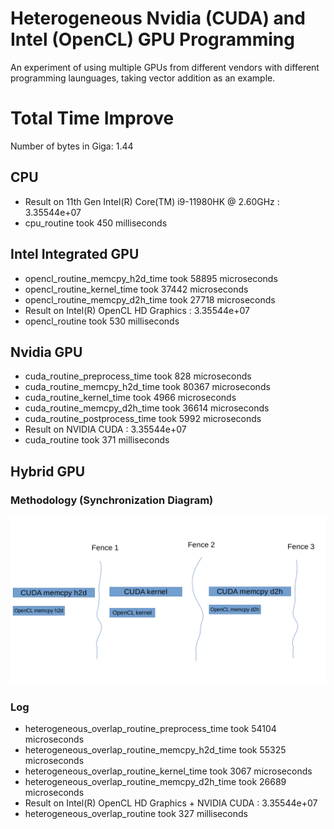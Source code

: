 # Heterogeneous Nvidia (CUDA) and Intel (OpenCL) GPU Programming

An experiment of using multiple GPUs from different vendors with different programming launguages, taking vector addition as an example.

# Total Time Improve
Number of bytes in Giga: 1.44

## CPU
- Result on 11th Gen Intel(R) Core(TM) i9-11980HK @ 2.60GHz : 3.35544e+07
- cpu_routine took 450 milliseconds

## Intel Integrated GPU
- opencl_routine_memcpy_h2d_time took 58895 microseconds
- opencl_routine_kernel_time took 37442 microseconds
- opencl_routine_memcpy_d2h_time took 27718 microseconds
- Result on Intel(R) OpenCL HD Graphics  : 3.35544e+07
- opencl_routine took 530 milliseconds

## Nvidia GPU
- cuda_routine_preprocess_time took 828 microseconds
- cuda_routine_memcpy_h2d_time took 80367 microseconds
- cuda_routine_kernel_time took 4966 microseconds
- cuda_routine_memcpy_d2h_time took 36614 microseconds
- cuda_routine_postprocess_time took 5992 microseconds
- Result on NVIDIA CUDA : 3.35544e+07
- cuda_routine took 371 milliseconds

## Hybrid GPU
### Methodology (Synchronization Diagram)
![](./method.png "_Synchronization Diagram_")
### Log
- heterogeneous_overlap_routine_preprocess_time took 54104 microseconds
- heterogeneous_overlap_routine_memcpy_h2d_time took 55325 microseconds
- heterogeneous_overlap_routine_kernel_time took 3067 microseconds
- heterogeneous_overlap_routine_memcpy_d2h_time took 26689 microseconds
- Result on Intel(R) OpenCL HD Graphics + NVIDIA CUDA : 3.35544e+07
- heterogeneous_overlap_routine took 327 milliseconds
